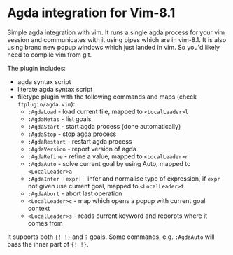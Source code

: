 # Agda integration for Vim-8.1

Simple agda integration with vim.  It runs a single agda process for your vim
session and communicates with it using pipes which are in vim-8.1.  It is also
using brand new popup windows which just landed in vim.  So you'd likely need
to compile vim from git.

The plugin includes:

* agda syntax script 
* literate agda syntax script
* filetype plugin with the following commands and maps (check `ftplugin/agda.vim`):
    - `:AgdaLoad`         - load current file, mapped to `<LocalLeader>l`
    - `:AgdaMetas`        - list goals
    - `:AgdaStart`        - start agda process (done automatically)
    - `:AgdaStop`         - stop agda process
    - `:AgdaRestart`      - restart agda process
    - `:AgdaVersion`      - report version of agda
    - `:AgdaRefine`       - refine a value, mapped to `<LocalLeader>r`
    - `:AgdaAuto`         - solve current goal by using Auto, mapped to `<LocalLeader>a`
    - `:AgdaInfer [expr]` - infer and normalise type of expression, if `expr`
                            not given use current goal, mapped to `<LocalLeader>t`
    - `:AgdaAbort`        - abort last operation
    - `<LocalLeader>c`    - map which opens a popup with current goal context
    - `<LocalLeader>s`    - reads current keyword and reporpts where it comes from

It supports both `{! !}` and `?` goals.  Some commands, e.g. `:AgdaAuto` will
pass the inner part of `{! !}`.
